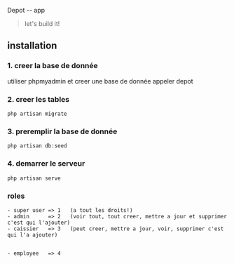 Depot -- app

> let's build it!

## installation

### 1. creer la base de donnée
 utiliser phpmyadmin et creer une base de donnée appeler depot

### 2. creer les tables
```
php artisan migrate
```
### 3. preremplir la base de donnée
```
php artisan db:seed
```
### 4. demarrer le serveur
```
php artisan serve
```
### roles
    - super user => 1   (a tout les droits!)
    - admin      => 2   (voir tout, tout creer, mettre a jour et supprimer c'est qui l'ajouter)
    - caissier   => 3   (peut creer, mettre a jour, voir, supprimer c'est qui l'a ajouter)


    - employee   => 4

